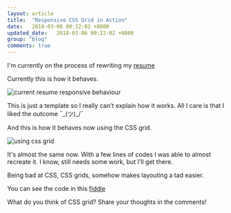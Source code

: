 ```yaml
---
layout: article
title:  "Responsive CSS Grid in Action"
date:   2018-03-06 00:22:02 +0800
updated_date:   2018-03-06 00:22:02 +0800
group: "blog"
comments: true
---
```

I'm currently on the process of rewriting my [resume](https://resume.iamdevlinph.me/)

Currently this is how it behaves.

![current resume responsive behaviour](https://res.cloudinary.com/dfrhytey3/image/upload/v1520267465/css%20grid/current_resume_behaviour.gif)

This is just a template so I really can't explain how it works. All I care is that I liked the outcome ¯\_(ツ)_/¯

And this is how it behaves now using the CSS grid.

![using css grid](https://res.cloudinary.com/dfrhytey3/image/upload/v1520267466/css%20grid/resume_in_css_grid.gif)

It's almost the same now. With a few lines of codes I was able to almost recreate it. I know, still needs some work, but I'll get there.

Being bad at CSS, CSS grids, somehow makes layouting a tad easier.

You can see the code in this [fiddle](https://jsfiddle.net/iamdevlinph/zytofwuj/)

What do you think of CSS grid? Share your thoughts in the comments!
